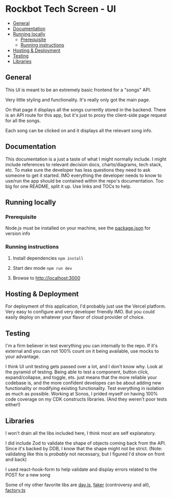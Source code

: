 # Rockbot Tech Screen - UI

* [General](#general)
* [Documentation](#documentation)
* [Running locally](#running-locally)
  + [Prerequisite](#prerequisite)
  + [Running instructions](#running-instructions)
* [Hosting & Deployment](#hosting--deployment)
* [Testing](#testing)
* [Libraries](#libraries)

## General

This UI is meant to be an extremely basic frontend for a "songs" API.

Very little styling and functionality. It's really only got the main page.

On that page it displays all the songs currently stored in the backend. There is an API route for this app, but it's just to proxy the client-side page request for all the songs.

Each song can be clicked on and it displays all the relevant song info.

## Documentation

This documentation is a just a taste of what I might normally include. I might include references to relevant decision docs, charts/diagrams, tech stack, etc. To make sure the developer has less questions they need to ask someone to get it started. IMO everything the developer needs to know to use/run the app should be contained within the repo's documentation. Too big for one README, split it up. Use links and TOCs to help.

## Running locally

### Prerequisite
Node.js must be installed on your machine, see the [package.json](./package.json) for version info

### Running instructions

1. Install dependencies
`npm install`

2. Start dev mode
`npm run dev`

3. Browse to [http://localhost:3000](http://localhost:3000)

## Hosting & Deployment

For deployment of this application, I'd probably just use the Vercel platform. Very easy to configure and very developer friendly IMO. But you could easily deploy on whatever your flavor of cloud provider of choice.

## Testing

I'm a firm believer in test everything you can internally to the repo. If it's external and you can not 100% count on it being available, use mocks to your advantage.

I think UI unit testing gets passed over a lot, and I don't know why. Look at the pyramid of testing. Being able to test a component, button click, expand/collapse, and toggle, ets. just means that the more reliable your codebase is, and the more confident developes can be about adding new functionality or modifying existing functionality. Test everything in isolation as much as possible. Working at Sonos, I prided myself on having 100% code coverage on my CDK constructs libraries. (And they weren't poor tests either!)

## Libraries

I won't drain all the libs included here, I think most are self explanatory. 

I did include Zod to validate the shape of objects coming back from the API. Since it's backed by DDB, I know that the shape might not be strict. (Note: validating like this is _probably_ not necessary, but I figured I'd show on front and back)

I used react-hook-form to help validate and display errors related to the POST for a new song

Some of my other favorite libs are [day.js](https://day.js.org), [faker](https://fakerjs.dev) (controversy and all), [factory.ts](https://github.com/willryan/factory.ts)

